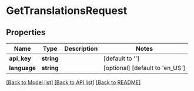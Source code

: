 # GetTranslationsRequest

## Properties
Name | Type | Description | Notes
------------ | ------------- | ------------- | -------------
**api_key** | **string** |  | [default to '']
**language** | **string** |  | [optional] [default to 'en_US']

[[Back to Model list]](../README.md#documentation-for-models) [[Back to API list]](../README.md#documentation-for-api-endpoints) [[Back to README]](../README.md)


